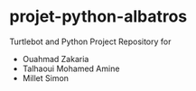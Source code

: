 # projet-python-albatros
Turtlebot and Python Project Repository for 

  - Ouahmad Zakaria
  - Talhaoui Mohamed Amine
  - Millet Simon


